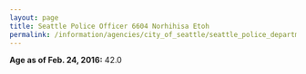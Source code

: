 ```yaml
---
layout: page
title: Seattle Police Officer 6604 Norhihisa Etoh
permalink: /information/agencies/city_of_seattle/seattle_police_department/copbook/6604/
---
```


**Age as of Feb. 24, 2016:** 42.0
